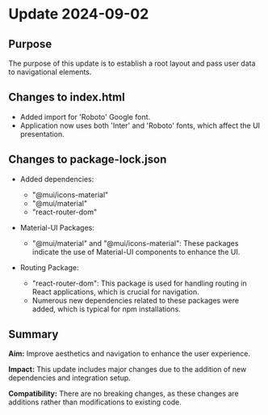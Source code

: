 # Update 2024-09-02

## Purpose

The purpose of this update is to establish a root layout and pass user data to navigational elements.

## Changes to index.html

- Added import for 'Roboto' Google font.
- Application now uses both 'Inter' and 'Roboto' fonts, which affect the UI presentation.

## Changes to package-lock.json

- Added dependencies:

  - "@mui/icons-material"
  - "@mui/material"
  - "react-router-dom"

- Material-UI Packages:

  - "@mui/material" and "@mui/icons-material": These packages indicate the use of Material-UI components to enhance the UI.

- Routing Package:
  - "react-router-dom": This package is used for handling routing in React applications, which is crucial for navigation.
  - Numerous new dependencies related to these packages were added, which is typical for npm installations.

## Summary

**Aim:** Improve aesthetics and navigation to enhance the user experience.

**Impact:** This update includes major changes due to the addition of new dependencies and integration setup.

**Compatibility:** There are no breaking changes, as these changes are additions rather than modifications to existing code.
